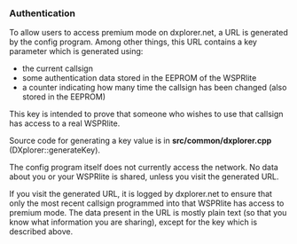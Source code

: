  
### Authentication

To allow users to access premium mode on dxplorer.net, a URL is generated by the config program. Among other things, this URL contains a key parameter which is generated using:

* the current callsign
* some authentication data stored in the EEPROM of the WSPRlite
* a counter indicating how many time the callsign has been changed (also stored in the EEPROM)

This key is intended to prove that someone who wishes to use that callsign has access to a real WSPRlite.

Source code for generating a key value is in **src/common/dxplorer.cpp** (DXplorer::generateKey).

The config program itself does not currently access the network. No data about you or your WSPRlite is shared, unless you visit the generated URL.

If you visit the generated URL, it is logged by dxplorer.net to ensure that only the most recent callsign programmed into that WSPRlite has access to premium mode. The data present in the URL is mostly plain text (so that you know what information you are sharing), except for the key which is described above.